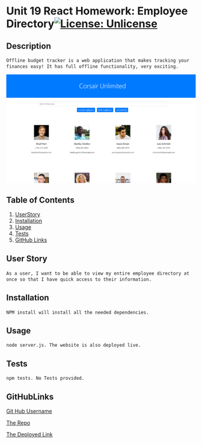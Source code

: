 # Unit 19 React Homework: Employee Directory[![License: Unlicense](https://img.shields.io/badge/license-Unlicense-blue.svg)](http://unlicense.org/) 

## Description
    Offline budget tracker is a web application that makes tracking your finances easy! It has full offline functionality, very exciting.

![Deployed Application Screenshot](./screenshots/ss1.png)
  
  ## Table of Contents
  1. [UserStory](#UserStory)
  2. [Installation](#Installation)
  3. [Usage](#Usage)
  4. [Tests](#Tests)
  5. [GitHub Links](#GitHubLinks)

## User Story

    As a user, I want to be able to view my entire employee directory at once so that I have quick access to their information.

  ## Installation
  
    NPM install will install all the needed dependencies.
  
  ## Usage

    node server.js. The website is also deployed live.
  
  ## Tests
  
    npm tests. No Tests provided.
   
  ## GitHubLinks
  
  [Git Hub Username](https://www.github.com/CodySamuels)
  
  [The Repo](https://github.com/CodySamuels/employee-directory)

  [The Deployed Link](https://cs-employee-directory.herokuapp.com/)